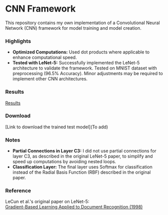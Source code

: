# CNN Framework

This repository contains my own implementation of a Convolutional Neural Network (CNN) framework for model training and model creation.

### Highlights
- **Optimized Computations:** Used dot products where applicable to enhance computational speed.
- **Tested with LeNet-5:** Successfully implemented the LeNet-5 architecture to validate the framework. Tested on MNIST dataset with preprocessing (96.5% Accuracy). Minor adjustments may be required to implement other CNN architectures.

### Results
[Results](https://private-user-images.githubusercontent.com/109877609/391040142-0e49cf39-768c-4f32-8f11-5e2075207c33.png?jwt=eyJhbGciOiJIUzI1NiIsInR5cCI6IkpXVCJ9.eyJpc3MiOiJnaXRodWIuY29tIiwiYXVkIjoicmF3LmdpdGh1YnVzZXJjb250ZW50LmNvbSIsImtleSI6ImtleTUiLCJleHAiOjE3MzY4NzA1OTAsIm5iZiI6MTczNjg3MDI5MCwicGF0aCI6Ii8xMDk4Nzc2MDkvMzkxMDQwMTQyLTBlNDljZjM5LTc2OGMtNGYzMi04ZjExLTVlMjA3NTIwN2MzMy5wbmc_WC1BbXotQWxnb3JpdGhtPUFXUzQtSE1BQy1TSEEyNTYmWC1BbXotQ3JlZGVudGlhbD1BS0lBVkNPRFlMU0E1M1BRSzRaQSUyRjIwMjUwMTE0JTJGdXMtZWFzdC0xJTJGczMlMkZhd3M0X3JlcXVlc3QmWC1BbXotRGF0ZT0yMDI1MDExNFQxNTU4MTBaJlgtQW16LUV4cGlyZXM9MzAwJlgtQW16LVNpZ25hdHVyZT1hYTY1YmU5YzI5ZGYxZTI4YjU0YThkOGM5MGFhNGU5OWEyNzFmNGIwZTRjODlhODc4NjAxMzIxNDJhNmQ3NzBjJlgtQW16LVNpZ25lZEhlYWRlcnM9aG9zdCJ9.EKS4z7Ckxmc05o8P7C_UUlc4zB9dXDZ_7h4S8LZFP04)

### Download
[Link to download the trained test model](To add)

### Notes
- **Partial Connections in Layer C3:** I did not use partial connections for layer C3, as described in the original LeNet-5 paper, to simplify and speed up computations by avoiding nested loops.
- **Classification Layer:** The final layer uses Softmax for classification instead of the Radial Basis Function (RBF) described in the original paper.

### Reference
LeCun et al.'s original paper on LeNet-5:  
[Gradient-Based Learning Applied to Document Recognition (1998)](http://vision.stanford.edu/cs598_spring07/papers/Lecun98.pdf)
